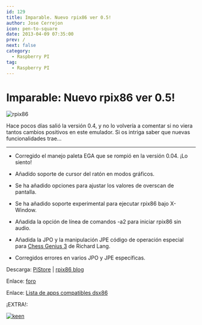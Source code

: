 ```yaml
---
id: 129
title: Imparable. Nuevo rpix86 ver 0.5!
author: Jose Cerrejon
icon: pen-to-square
date: 2013-04-09 07:35:00
prev: /
next: false
category:
  - Raspberry PI
tag:
  - Raspberry PI
---
```


# Imparable: Nuevo rpix86 ver 0.5!

![rpix86](/images/DSx86Animated2.gif)

Hace pocos días salió la versión 0.4, y no lo volvería a comentar si no viera tantos cambios positivos en este emulador. Si os intriga saber que nuevas funcionalidades trae...

- - -

* Corregido el manejo paleta EGA que se rompió en la versión 0.04. ¡Lo siento!

* Añadido soporte de cursor del ratón en modos gráficos.

* Se ha añadido opciones para ajustar los valores de overscan de pantalla.

* Se ha añadido soporte experimental para ejecutar rpix86 bajo X-Window.

* Añadida la opción de línea de comandos -a2 para iniciar rpix86 sin audio.

* Añadida la JPO y la manipulación JPE código de operación especial para [Chess Genius 3](http://www.chessgenius.com/cg3dos/) de Richard Lang.

* Corregidos errores en varios JPO y JPE específicas.


Descarga: [PiStore](http://store.raspberrypi.com/projects/rpix86) | [rpix86 blog](http://rpix86.patrickaalto.com/rdown.html)

Enlace: [foro](http://www.raspberrypi.org/phpBB3/viewtopic.php?f=78&t=32934)

Enlace: [Lista de apps compatibles dsx86](http://dsx86compatibility.pbworks.com/w/page/26738915/Compatibility%20List)

¡EXTRA!:

<a href="/res/KEENsaga.zip">![keen](/images/KEEN.jpg "¡Descarga y juega la saga de Commander Keen!")</a>
